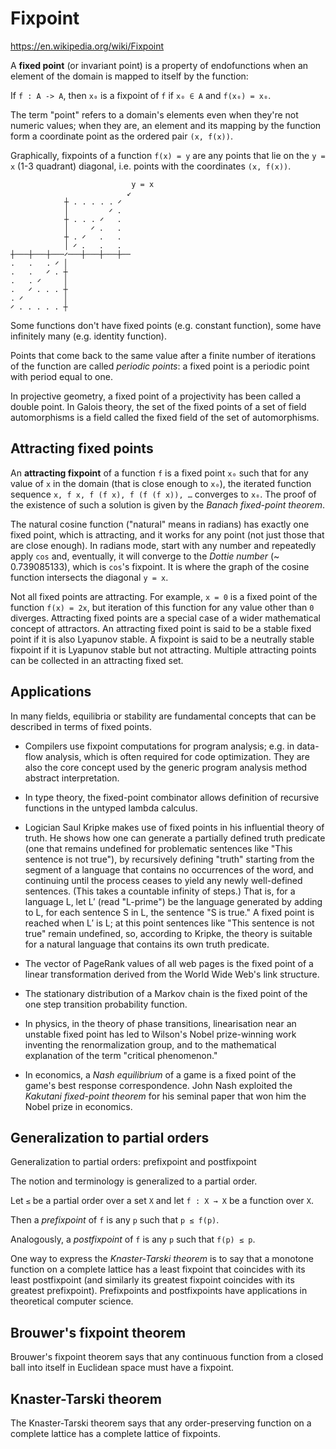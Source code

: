 # Fixpoint

https://en.wikipedia.org/wiki/Fixpoint

A **fixed point** (or invariant point) is a property of endofunctions when an element of the domain is mapped to itself by the function:

If `f : A -> A`, then `x₀` is a fixpoint of `f` if `x₀ ∈ A` and `f(x₀) = x₀`.

The term "point" refers to a domain's elements even when they're not numeric values; when they are, an element and its mapping by the function form a coordinate point as the ordered pair `(x, f(x))`.

Graphically, fixpoints of a function `f(x) = y` are any points that lie on the `y = x` (1-3 quadrant) diagonal, i.e. points with the coordinates `(x, f(x))`.

```
                           y = x
                          ↙
            ┼ . . . . . 𝄍
            │         𝄍 .
            ┼ . . . 𝄍   .
            │     𝄍 .   .
            ┼ . 𝄍   .   .
            │ 𝄍 .   .   .
┼───┼───┼───𝄍───┼───┼───┼──
.   .   . 𝄍 │
.   .   𝄍 . ┼
.   . 𝄍     │
.   𝄍 . . . ┼
. 𝄍         │
𝄍 . . . . . ┼
```

Some functions don't have fixed points (e.g. constant function), some have infinitely many (e.g. identity function).

Points that come back to the same value after a finite number of iterations of the function are called *periodic points*: a fixed point is a periodic point with period equal to one.

In projective geometry, a fixed point of a projectivity has been called a double point. In Galois theory, the set of the fixed points of a set of field automorphisms is a field called the fixed field of the set of automorphisms.

## Attracting fixed points

An **attracting fixpoint** of a function `f` is a fixed point `x₀` such that for any value of `x` in the domain (that is close enough to `x₀`), the iterated function sequence `x, f x, f (f x), f (f (f x)), …` converges to `x₀`. The proof of the existence of such a solution is given by the *Banach fixed-point theorem*.

The natural cosine function ("natural" means in radians) has exactly one fixed point, which is attracting, and it works for any point (not just those that are close enough). In radians mode, start with any number and repeatedly apply `cos` and, eventually, it will converge to the *Dottie number* (~ 0.739085133), which is `cos`'s fixpoint. It is where the graph of the cosine function intersects the diagonal `y = x`.

Not all fixed points are attracting. For example, `x = 0` is a fixed point of the function `f(x) = 2x`, but iteration of this function for any value other than `0` diverges. Attracting fixed points are a special case of a wider mathematical concept of attractors. An attracting fixed point is said to be a stable fixed point if it is also Lyapunov stable. A fixpoint is said to be a neutrally stable fixpoint if it is Lyapunov stable but not attracting. Multiple attracting points can be collected in an attracting fixed set.

## Applications

In many fields, equilibria or stability are fundamental concepts that can be described in terms of fixed points.

* Compilers use fixpoint computations for program analysis; e.g. in data-flow analysis, which is often required for code optimization. They are also the core concept used by the generic program analysis method abstract interpretation.

* In type theory, the fixed-point combinator allows definition of recursive functions in the untyped lambda calculus.

* Logician Saul Kripke makes use of fixed points in his influential theory of truth. He shows how one can generate a partially defined truth predicate (one that remains undefined for problematic sentences like "This sentence is not true"), by recursively defining "truth" starting from the segment of a language that contains no occurrences of the word, and continuing until the process ceases to yield any newly well-defined sentences. (This takes a countable infinity of steps.) That is, for a language L, let L′ (read "L-prime") be the language generated by adding to L, for each sentence S in L, the sentence "S is true." A fixed point is reached when L′ is L; at this point sentences like "This sentence is not true" remain undefined, so, according to Kripke, the theory is suitable for a natural language that contains its own truth predicate.

* The vector of PageRank values of all web pages is the fixed point of a linear transformation derived from the World Wide Web's link structure.

* The stationary distribution of a Markov chain is the fixed point of the one step transition probability function.

* In physics, in the theory of phase transitions, linearisation near an unstable fixed point has led to Wilson's Nobel prize-winning work inventing the renormalization group, and to the mathematical explanation of the term "critical phenomenon."

* In economics, a *Nash equilibrium* of a game is a fixed point of the game's best response correspondence. John Nash exploited the *Kakutani fixed-point theorem* for his seminal paper that won him the Nobel prize in economics.

## Generalization to partial orders

Generalization to partial orders: prefixpoint and postfixpoint

The notion and terminology is generalized to a partial order. 

Let `≤` be a partial order over a set `X` and let `f : X → X` be a function over `X`. 

Then a *prefixpoint* of `f` is any `p` such that `p ≤ f(p)`. 

Analogously, a *postfixpoint* of `f` is any `p` such that `f(p) ≤ p`.

One way to express the *Knaster-Tarski theorem* is to say that a monotone function on a complete lattice has a least fixpoint that coincides with its least postfixpoint (and similarly its greatest fixpoint coincides with its greatest prefixpoint). Prefixpoints and postfixpoints have applications in theoretical computer science.

## Brouwer's fixpoint theorem
Brouwer's fixpoint theorem says that any continuous function from a closed ball into itself in Euclidean space must have a fixpoint.

## Knaster-Tarski theorem
The Knaster-Tarski theorem says that any order-preserving function on a complete lattice has a complete lattice of fixpoints.

